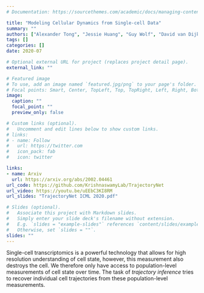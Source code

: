 ```yaml
---
# Documentation: https://sourcethemes.com/academic/docs/managing-content/

title: "Modeling Cellular Dynamics from Single-cell Data"
summary: ""
authors: ["Alexander Tong", "Jessie Huang", "Guy Wolf", "David van Dijk", "Smita Krishnaswamy"]
tags: []
categories: []
date: 2020-07

# Optional external URL for project (replaces project detail page).
external_link: ""

# Featured image
# To use, add an image named `featured.jpg/png` to your page's folder.
# Focal points: Smart, Center, TopLeft, Top, TopRight, Left, Right, BottomLeft, Bottom, BottomRight.
image:
  caption: ""
  focal_point: ""
  preview_only: false

# Custom links (optional).
#   Uncomment and edit lines below to show custom links.
# links:
# - name: Follow
#   url: https://twitter.com
#   icon_pack: fab
#   icon: twitter

links:
- name: Arxiv
  url: https://arxiv.org/abs/2002.04461
url_code: https://github.com/KrishnaswamyLab/TrajectoryNet
url_video: https://youtu.be/uEEbC3KI8RM
url_slides: "TrajectoryNet ICML 2020.pdf"

# Slides (optional).
#   Associate this project with Markdown slides.
#   Simply enter your slide deck's filename without extension.
#   E.g. `slides = "example-slides"` references `content/slides/example-slides.md`.
#   Otherwise, set `slides = ""`.
slides: ""
---
```


Single-cell transcriptomics is a powerful technology that allows for high resolution understanding of cell state, however, this measurement also destroys the cell. We therefore only have access to population-level measurements of cell state over time. The task of *trajectory inference* tries to recover individual cell trajectories from these population-level measurements.
